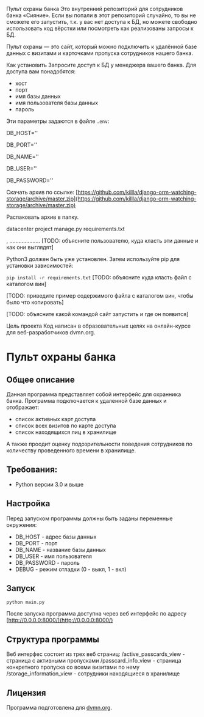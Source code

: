 Пульт охраны банка
Это внутренний репозиторий для сотрудников банка «Сияние». Если вы попали в этот репозиторий случайно, то вы не сможете его запустить, т.к. у вас нет доступа к БД, но можете свободно использовать код вёрстки или посмотреть как реализованы запросы к БД.

Пульт охраны — это сайт, который можно подключить к удалённой базе данных с визитами и карточками пропуска сотрудников нашего банка.

Как установить
Запросите доступ к БД у менеджера вашего банка. Для доступа вам понадобятся:
 - хост 
 - порт
 - имя базы данных
 - имя пользователя базы данных
 - пароль
 
Эти параметры задаются в файле ``.env``:

DB_HOST=''

DB_PORT=''

DB_NAME=''

DB_USER=''

DB_PASSWORD=''

Скачать архив по ссылке: 
[https://github.com/killla/django-orm-watching-storage/archive/master.zip](https://github.com/killla/django-orm-watching-storage/archive/master.zip)

Распаковать архив в папку.

datacenter
project
manage.py
requirements.txt

 
 , .................... [TODO: объясните пользователю, куда класть эти данные и как они выглядят]

Python3 должен быть уже установлен. Затем используйте pip для установки зависимостей:

``pip install -r requirements.txt``
[TODO: объясните куда класть файл с каталогом вин]

[TODO: приведите пример содержимого файла с каталогом вин, чтобы было что копировать]

[TODO: объясните какой командой сайт запустить и где он появится]

Цель проекта
Код написан в образовательных целях на онлайн-курсе для веб-разработчиков dvmn.org.


# Пульт охраны банка

## Общее описание
Данная программа представляет собой интерфейс для охранника банка.
Программа подключается к удаленной базе данных и отображает:
* список активных карт доступа
* список всех визитов по карте доступа
* список находящихся лиц в хранилище

А также проодит оценку подозрительности поведения сотрудников по количеству проведенного времени в хранилище.

## Требования:
* Python версии 3.0 и выше

## Настройка
Перед запуском программы должны быть заданы переменные окружения:
* DB_HOST - адрес базы данных
* DB_PORT - порт
* DB_NAME - название базы данных
* DB_USER - имя пользователя
* DB_PASSWORD - пароль
* DEBUG - режим отладки (0 - выкл, 1 - вкл)

## Запуск
``python main.py``

После запуска программа доступна через веб интерфейс по адресу [http://0.0.0.0:8000/](http://0.0.0.0:8000/)


## Структура программы
Веб интерфес состоит из трех веб страниц:
/active_passcards_view - страница с активными пропусками
/passcard_info_view - страница конкретного пропуска со всеми визитами по нему
/storage_information_view - сотрудники находящиеся в хранилище

## Лицензия
Программа подготовлена для [dvmn.org](dvmn.org).
